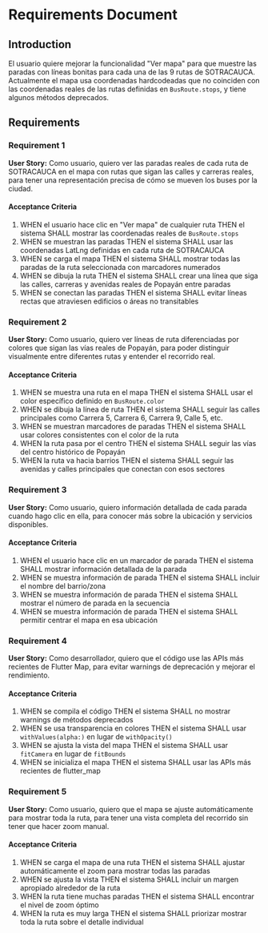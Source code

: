 # Requirements Document

## Introduction

El usuario quiere mejorar la funcionalidad "Ver mapa" para que muestre las paradas con líneas bonitas para cada una de las 9 rutas de SOTRACAUCA. Actualmente el mapa usa coordenadas hardcodeadas que no coinciden con las coordenadas reales de las rutas definidas en `BusRoute.stops`, y tiene algunos métodos deprecados.

## Requirements

### Requirement 1

**User Story:** Como usuario, quiero ver las paradas reales de cada ruta de SOTRACAUCA en el mapa con rutas que sigan las calles y carreras reales, para tener una representación precisa de cómo se mueven los buses por la ciudad.

#### Acceptance Criteria

1. WHEN el usuario hace clic en "Ver mapa" de cualquier ruta THEN el sistema SHALL mostrar las coordenadas reales de `BusRoute.stops`
2. WHEN se muestran las paradas THEN el sistema SHALL usar las coordenadas LatLng definidas en cada ruta de SOTRACAUCA
3. WHEN se carga el mapa THEN el sistema SHALL mostrar todas las paradas de la ruta seleccionada con marcadores numerados
4. WHEN se dibuja la ruta THEN el sistema SHALL crear una línea que siga las calles, carreras y avenidas reales de Popayán entre paradas
5. WHEN se conectan las paradas THEN el sistema SHALL evitar líneas rectas que atraviesen edificios o áreas no transitables

### Requirement 2

**User Story:** Como usuario, quiero ver líneas de ruta diferenciadas por colores que sigan las vías reales de Popayán, para poder distinguir visualmente entre diferentes rutas y entender el recorrido real.

#### Acceptance Criteria

1. WHEN se muestra una ruta en el mapa THEN el sistema SHALL usar el color específico definido en `BusRoute.color`
2. WHEN se dibuja la línea de ruta THEN el sistema SHALL seguir las calles principales como Carrera 5, Carrera 6, Carrera 9, Calle 5, etc.
3. WHEN se muestran marcadores de paradas THEN el sistema SHALL usar colores consistentes con el color de la ruta
4. WHEN la ruta pasa por el centro THEN el sistema SHALL seguir las vías del centro histórico de Popayán
5. WHEN la ruta va hacia barrios THEN el sistema SHALL seguir las avenidas y calles principales que conectan con esos sectores

### Requirement 3

**User Story:** Como usuario, quiero información detallada de cada parada cuando hago clic en ella, para conocer más sobre la ubicación y servicios disponibles.

#### Acceptance Criteria

1. WHEN el usuario hace clic en un marcador de parada THEN el sistema SHALL mostrar información detallada de la parada
2. WHEN se muestra información de parada THEN el sistema SHALL incluir el nombre del barrio/zona
3. WHEN se muestra información de parada THEN el sistema SHALL mostrar el número de parada en la secuencia
4. WHEN se muestra información de parada THEN el sistema SHALL permitir centrar el mapa en esa ubicación

### Requirement 4

**User Story:** Como desarrollador, quiero que el código use las APIs más recientes de Flutter Map, para evitar warnings de deprecación y mejorar el rendimiento.

#### Acceptance Criteria

1. WHEN se compila el código THEN el sistema SHALL no mostrar warnings de métodos deprecados
2. WHEN se usa transparencia en colores THEN el sistema SHALL usar `withValues(alpha:)` en lugar de `withOpacity()`
3. WHEN se ajusta la vista del mapa THEN el sistema SHALL usar `fitCamera` en lugar de `fitBounds`
4. WHEN se inicializa el mapa THEN el sistema SHALL usar las APIs más recientes de flutter_map

### Requirement 5

**User Story:** Como usuario, quiero que el mapa se ajuste automáticamente para mostrar toda la ruta, para tener una vista completa del recorrido sin tener que hacer zoom manual.

#### Acceptance Criteria

1. WHEN se carga el mapa de una ruta THEN el sistema SHALL ajustar automáticamente el zoom para mostrar todas las paradas
2. WHEN se ajusta la vista THEN el sistema SHALL incluir un margen apropiado alrededor de la ruta
3. WHEN la ruta tiene muchas paradas THEN el sistema SHALL encontrar el nivel de zoom óptimo
4. WHEN la ruta es muy larga THEN el sistema SHALL priorizar mostrar toda la ruta sobre el detalle individual
